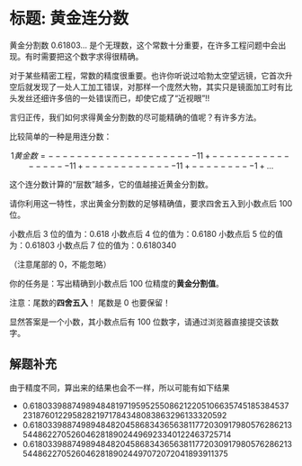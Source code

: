 # 标题: 黄金连分数

黄金分割数 0.61803... 是个无理数，这个常数十分重要，在许多工程问题中会出现。有时需要把这个数字求得很精确。

对于某些精密工程，常数的精度很重要。也许你听说过哈勃太空望远镜，它首次升空后就发现了一处人工加工错误，对那样一个庞然大物，其实只是镜面加工时有比头发丝还细许多倍的一处错误而已，却使它成了“近视眼”!!

言归正传，我们如何求得黄金分割数的尽可能精确的值呢？有许多方法。

比较简单的一种是用连分数：

```math
              1
黄金数 = ---------------------
                    1
         1 + -----------------
                      1
             1 + -------------
                        1
                 1 + ---------
                      1 + ...
```

这个连分数计算的“层数”越多，它的值越接近黄金分割数。

请你利用这一特性，求出黄金分割数的足够精确值，要求四舍五入到小数点后 100 位。

小数点后 3 位的值为：0.618
小数点后 4 位的值为：0.6180
小数点后 5 位的值为：0.61803
小数点后 7 位的值为：0.6180340

（注意尾部的 0，不能忽略）

你的任务是：写出精确到小数点后 100 位精度的**黄金分割值**。

注意：尾数的**四舍五入**！ 尾数是 0 也要保留！

显然答案是一个小数，其小数点后有 100 位数字，请通过浏览器直接提交该数字。

## 解题补充

由于精度不同，算出来的结果也会不一样，所以可能有如下结果

- 0.6180339887498948481971959525508621220510663574518538453723187601229582821971784348083863296133320592
- 0.6180339887498948482045868343656381177203091798057628621354486227052604628189024496923340122463725714
- 0.6180339887498948482045868343656381177203091798057628621354486227052604628189024497072072041893911375
